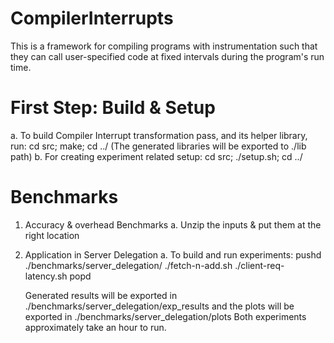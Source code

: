 # CompilerInterrupts
This is a framework for compiling programs with instrumentation such that they can call user-specified code at fixed intervals during the program's run time.

# First Step: Build & Setup
a. To build Compiler Interrupt transformation pass, and its helper library, run: 
  cd src; make; cd ../
  (The generated libraries will be exported to ./lib path)
b. For creating experiment related setup:
  cd src; ./setup.sh; cd ../

# Benchmarks
1. Accuracy & overhead Benchmarks
  a. Unzip the inputs & put them at the right location

2. Application in Server Delegation
  a. To build and run experiments:
    pushd ./benchmarks/server_delegation/
    ./fetch-n-add.sh
    ./client-req-latency.sh
    popd

   Generated results will be exported in ./benchmarks/server_delegation/exp_results and the plots will be exported in ./benchmarks/server_delegation/plots
   Both experiments approximately take an hour to run.


